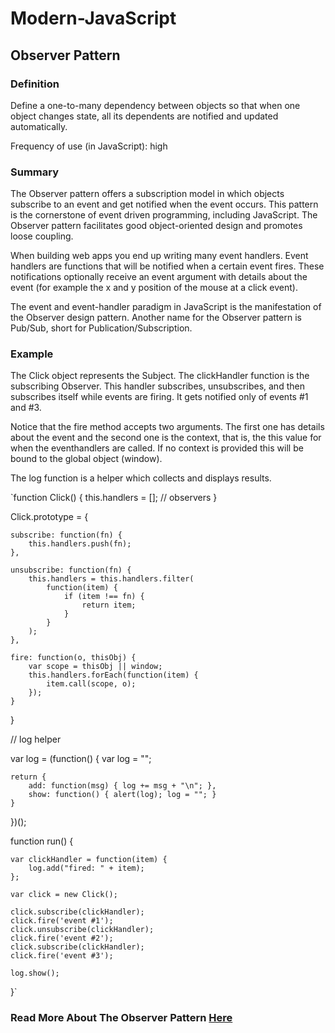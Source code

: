 # Modern-JavaScript

## Observer Pattern
### Definition
Define a one-to-many dependency between objects so that when one object changes state, all its dependents are notified and updated automatically.

Frequency of use (in JavaScript): high

### Summary
The Observer pattern offers a subscription model in which objects subscribe to an event and get notified when the event occurs. This pattern is the cornerstone of event driven programming, including JavaScript. The Observer pattern facilitates good object-oriented design and promotes loose coupling.

When building web apps you end up writing many event handlers. Event handlers are functions that will be notified when a certain event fires. These notifications optionally receive an event argument with details about the event (for example the x and y position of the mouse at a click event).

The event and event-handler paradigm in JavaScript is the manifestation of the Observer design pattern. Another name for the Observer pattern is Pub/Sub, short for Publication/Subscription.

### Example
The Click object represents the Subject. The clickHandler function is the subscribing Observer. This handler subscribes, unsubscribes, and then subscribes itself while events are firing. It gets notified only of events #1 and #3.

Notice that the fire method accepts two arguments. The first one has details about the event and the second one is the context, that is, the this value for when the eventhandlers are called. If no context is provided this will be bound to the global object (window).

The log function is a helper which collects and displays results.

`function Click() {
    this.handlers = [];  // observers
}
 
Click.prototype = {
 
    subscribe: function(fn) {
        this.handlers.push(fn);
    },
 
    unsubscribe: function(fn) {
        this.handlers = this.handlers.filter(
            function(item) {
                if (item !== fn) {
                    return item;
                }
            }
        );
    },
 
    fire: function(o, thisObj) {
        var scope = thisObj || window;
        this.handlers.forEach(function(item) {
            item.call(scope, o);
        });
    }
}
 
// log helper
 
var log = (function() {
    var log = "";
 
    return {
        add: function(msg) { log += msg + "\n"; },
        show: function() { alert(log); log = ""; }
    }
})();
 
function run() {
 
    var clickHandler = function(item) { 
        log.add("fired: " + item); 
    };
 
    var click = new Click();
 
    click.subscribe(clickHandler);
    click.fire('event #1');
    click.unsubscribe(clickHandler);
    click.fire('event #2');
    click.subscribe(clickHandler);
    click.fire('event #3');
 
    log.show();
}`

### Read More About The Observer Pattern [Here](https://www.dofactory.com/javascript/observer-design-pattern)